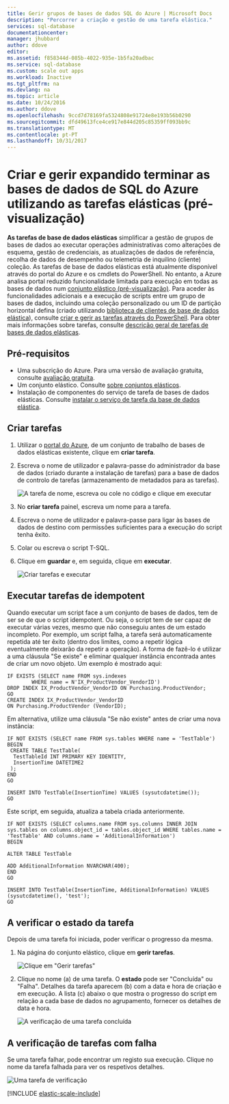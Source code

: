 ```yaml
---
title: Gerir grupos de bases de dados SQL do Azure | Microsoft Docs
description: "Percorrer a criação e gestão de uma tarefa elástica."
services: sql-database
documentationcenter: 
manager: jhubbard
author: ddove
editor: 
ms.assetid: f858344d-085b-4022-935e-1b5fa20adbac
ms.service: sql-database
ms.custom: scale out apps
ms.workload: Inactive
ms.tgt_pltfrm: na
ms.devlang: na
ms.topic: article
ms.date: 10/24/2016
ms.author: ddove
ms.openlocfilehash: 9ccd7d78169fa5324808e91724e8e193b56b0290
ms.sourcegitcommit: dfd49613fce4ce917e844d205c85359ff093bb9c
ms.translationtype: MT
ms.contentlocale: pt-PT
ms.lasthandoff: 10/31/2017
---
```

# <a name="create-and-manage-scaled-out-azure-sql-databases-using-elastic-jobs-preview"></a>Criar e gerir expandido terminar as bases de dados de SQL do Azure utilizando as tarefas elásticas (pré-visualização)


**As tarefas de base de dados elásticas** simplificar a gestão de grupos de bases de dados ao executar operações administrativas como alterações de esquema, gestão de credenciais, as atualizações de dados de referência, recolha de dados de desempenho ou telemetria de inquilino (cliente) coleção. As tarefas de base de dados elásticas está atualmente disponível através do portal do Azure e os cmdlets do PowerShell. No entanto, a Azure analisa portal reduzido funcionalidade limitada para execução em todas as bases de dados num [conjunto elástico (pré-visualização)](sql-database-elastic-pool.md). Para aceder às funcionalidades adicionais e a execução de scripts entre um grupo de bases de dados, incluindo uma coleção personalizado ou um ID de partição horizontal defina (criado utilizando [biblioteca de clientes de base de dados elástica](sql-database-elastic-scale-introduction.md)), consulte [criar e gerir as tarefas através do PowerShell](sql-database-elastic-jobs-powershell.md). Para obter mais informações sobre tarefas, consulte [descrição geral de tarefas de bases de dados elásticas](sql-database-elastic-jobs-overview.md). 

## <a name="prerequisites"></a>Pré-requisitos
* Uma subscrição do Azure. Para uma versão de avaliação gratuita, consulte [avaliação gratuita](https://azure.microsoft.com/pricing/free-trial/).
* Um conjunto elástico. Consulte [sobre conjuntos elásticos](sql-database-elastic-pool.md).
* Instalação de componentes do serviço de tarefa de bases de dados elásticas. Consulte [instalar o serviço de tarefa da base de dados elástica](sql-database-elastic-jobs-service-installation.md).

## <a name="creating-jobs"></a>Criar tarefas
1. Utilizar o [portal do Azure](https://portal.azure.com), de um conjunto de trabalho de bases de dados elásticas existente, clique em **criar tarefa**.
2. Escreva o nome de utilizador e palavra-passe do administrador da base de dados (criado durante a instalação de tarefas) para a base de dados de controlo de tarefas (armazenamento de metadados para as tarefas).
   
    ![A tarefa de nome, escreva ou cole no código e clique em executar][1]
3. No **criar tarefa** painel, escreva um nome para a tarefa.
4. Escreva o nome de utilizador e palavra-passe para ligar às bases de dados de destino com permissões suficientes para a execução do script tenha êxito.
5. Colar ou escreva o script T-SQL.
6. Clique em **guardar** e, em seguida, clique em **executar**.
   
    ![Criar tarefas e executar][5]

## <a name="run-idempotent-jobs"></a>Executar tarefas de idempotent
Quando executar um script face a um conjunto de bases de dados, tem de ser se de que o script idempotent. Ou seja, o script tem de ser capaz de executar várias vezes, mesmo que não conseguiu antes de um estado incompleto. Por exemplo, um script falha, a tarefa será automaticamente repetida até ter êxito (dentro dos limites, como a repetir lógica eventualmente deixarão da repetir a operação). A forma de fazê-lo é utilizar a uma cláusula "Se existe" e eliminar qualquer instância encontrada antes de criar um novo objeto. Um exemplo é mostrado aqui:

    IF EXISTS (SELECT name FROM sys.indexes
            WHERE name = N'IX_ProductVendor_VendorID')
    DROP INDEX IX_ProductVendor_VendorID ON Purchasing.ProductVendor;
    GO
    CREATE INDEX IX_ProductVendor_VendorID
    ON Purchasing.ProductVendor (VendorID);

Em alternativa, utilize uma cláusula "Se não existe" antes de criar uma nova instância:

    IF NOT EXISTS (SELECT name FROM sys.tables WHERE name = 'TestTable')
    BEGIN
     CREATE TABLE TestTable(
      TestTableId INT PRIMARY KEY IDENTITY,
      InsertionTime DATETIME2
     );
    END
    GO

    INSERT INTO TestTable(InsertionTime) VALUES (sysutcdatetime());
    GO

Este script, em seguida, atualiza a tabela criada anteriormente.

    IF NOT EXISTS (SELECT columns.name FROM sys.columns INNER JOIN sys.tables on columns.object_id = tables.object_id WHERE tables.name = 'TestTable' AND columns.name = 'AdditionalInformation')
    BEGIN

    ALTER TABLE TestTable

    ADD AdditionalInformation NVARCHAR(400);
    END
    GO

    INSERT INTO TestTable(InsertionTime, AdditionalInformation) VALUES (sysutcdatetime(), 'test');
    GO


## <a name="checking-job-status"></a>A verificar o estado da tarefa
Depois de uma tarefa foi iniciada, poder verificar o progresso da mesma.

1. Na página do conjunto elástico, clique em **gerir tarefas**.
   
    ![Clique em "Gerir tarefas"][2]
2. Clique no nome (a) de uma tarefa. O **estado** pode ser "Concluída" ou "Falha". Detalhes da tarefa aparecem (b) com a data e hora de criação e em execução. A lista (c) abaixo o que mostra o progresso do script em relação a cada base de dados no agrupamento, fornecer os detalhes de data e hora.
   
    ![A verificação de uma tarefa concluída][3]

## <a name="checking-failed-jobs"></a>A verificação de tarefas com falha
Se uma tarefa falhar, pode encontrar um registo sua execução. Clique no nome da tarefa falhada para ver os respetivos detalhes.

![Uma tarefa de verificação][4]

[!INCLUDE [elastic-scale-include](../../includes/elastic-scale-include.md)]

<!--Image references-->
[1]: ./media/sql-database-elastic-jobs-create-and-manage/screen-1.png
[2]: ./media/sql-database-elastic-jobs-create-and-manage/click-manage-jobs.png
[3]: ./media/sql-database-elastic-jobs-create-and-manage/running-jobs.png
[4]: ./media/sql-database-elastic-jobs-create-and-manage/failed.png
[5]: ./media/sql-database-elastic-jobs-create-and-manage/screen-2.png


